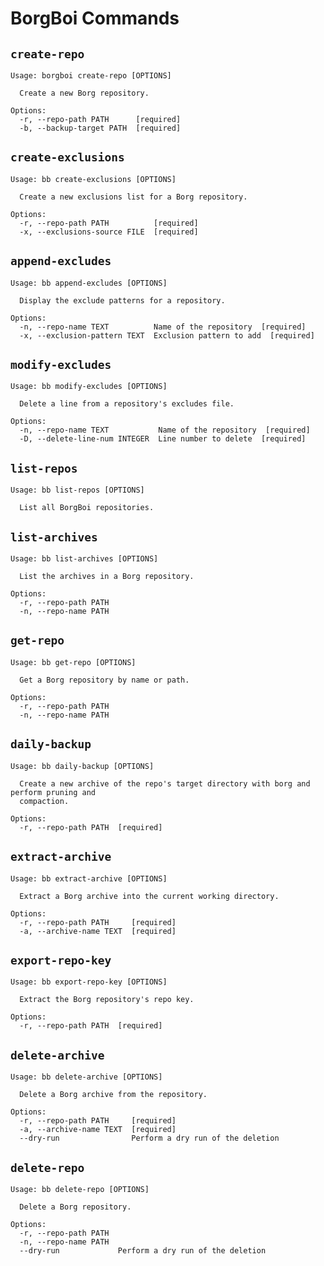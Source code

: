 # BorgBoi Commands

## `create-repo`

```text
Usage: borgboi create-repo [OPTIONS]

  Create a new Borg repository.

Options:
  -r, --repo-path PATH      [required]
  -b, --backup-target PATH  [required]

```

## `create-exclusions`

```text
Usage: bb create-exclusions [OPTIONS]

  Create a new exclusions list for a Borg repository.

Options:
  -r, --repo-path PATH          [required]
  -x, --exclusions-source FILE  [required]

```

## `append-excludes`

```text
Usage: bb append-excludes [OPTIONS]

  Display the exclude patterns for a repository.

Options:
  -n, --repo-name TEXT          Name of the repository  [required]
  -x, --exclusion-pattern TEXT  Exclusion pattern to add  [required]

```

## `modify-excludes`

```text
Usage: bb modify-excludes [OPTIONS]

  Delete a line from a repository's excludes file.

Options:
  -n, --repo-name TEXT           Name of the repository  [required]
  -D, --delete-line-num INTEGER  Line number to delete  [required]

```

## `list-repos`

```text
Usage: bb list-repos [OPTIONS]

  List all BorgBoi repositories.

```

## `list-archives`

```text
Usage: bb list-archives [OPTIONS]

  List the archives in a Borg repository.

Options:
  -r, --repo-path PATH
  -n, --repo-name PATH

```

## `get-repo`

```text
Usage: bb get-repo [OPTIONS]

  Get a Borg repository by name or path.

Options:
  -r, --repo-path PATH
  -n, --repo-name PATH

```

## `daily-backup`

```text
Usage: bb daily-backup [OPTIONS]

  Create a new archive of the repo's target directory with borg and perform pruning and
  compaction.

Options:
  -r, --repo-path PATH  [required]

```

## `extract-archive`

```text
Usage: bb extract-archive [OPTIONS]

  Extract a Borg archive into the current working directory.

Options:
  -r, --repo-path PATH     [required]
  -a, --archive-name TEXT  [required]
```

## `export-repo-key`

```text
Usage: bb export-repo-key [OPTIONS]

  Extract the Borg repository's repo key.

Options:
  -r, --repo-path PATH  [required]

```

## `delete-archive`

```text
Usage: bb delete-archive [OPTIONS]

  Delete a Borg archive from the repository.

Options:
  -r, --repo-path PATH     [required]
  -a, --archive-name TEXT  [required]
  --dry-run                Perform a dry run of the deletion

```

## `delete-repo`

```text
Usage: bb delete-repo [OPTIONS]

  Delete a Borg repository.

Options:
  -r, --repo-path PATH
  -n, --repo-name PATH
  --dry-run             Perform a dry run of the deletion

```
